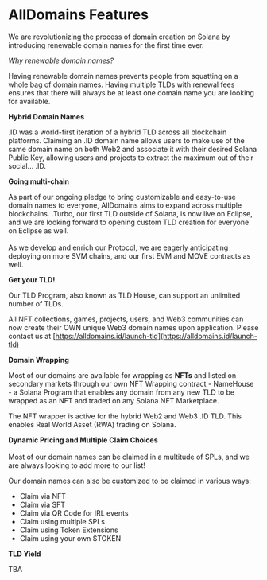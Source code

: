 # AllDomains Features



We are revolutionizing the process of domain creation on Solana by introducing renewable domain names for the first time ever.

_Why renewable domain names?_

Having renewable domain names prevents people from squatting on a whole bag of domain names. Having multiple TLDs with renewal fees ensures that there will always be at least one domain name you are looking for available.



**Hybrid Domain Names**

.ID was a world-first iteration of a hybrid TLD across all blockchain platforms. Claiming an .ID domain name allows users to make use of the same domain name on both Web2 and associate it with their desired Solana Public Key, allowing users and projects to extract the maximum out of their social… .ID.



**Going multi-chain**

As part of our ongoing pledge to bring customizable and easy-to-use domain names to everyone, AllDomains aims to expand across multiple blockchains. .Turbo, our first TLD outside of Solana, is now live on Eclipse, and we are looking forward to opening custom TLD creation for everyone on Eclipse as well. \
\
As we develop and enrich our Protocol, we are eagerly anticipating deploying on more SVM chains, and our first EVM and MOVE contracts as well.



**Get your TLD!**

Our TLD Program, also known as TLD House, can support an unlimited number of TLDs.

All NFT collections, games, projects, users, and Web3 communities can now create their OWN unique Web3 domain names upon application. Please contact us at [https://alldomains.id/launch-tld](https://alldomains.id/launch-tld)



**Domain Wrapping**

Most of our domains are available for wrapping as **NFTs** and listed on secondary markets through our own NFT Wrapping contract - NameHouse - a Solana Program that enables any domain from any new TLD to be wrapped as an NFT and traded on any Solana NFT Marketplace.

The NFT wrapper is active for the hybrid Web2 and Web3 .ID TLD. This enables Real World Asset (RWA) trading on Solana.



**Dynamic Pricing and Multiple Claim Choices**\
\
Most of our domain names can be claimed in a multitude of SPLs, and we are always looking to add more to our list!

Our domain names can also be customized to be claimed in various ways:&#x20;

* Claim via NFT
* Claim via SFT
* Claim via QR Code for IRL events
* Claim using multiple SPLs
* Claim using Token Extensions
* Claim using your own $TOKEN



**TLD Yield**

TBA
